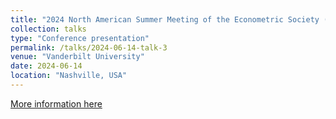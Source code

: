 ```yaml
---
title: "2024 North American Summer Meeting of the Econometric Society (NASM)"
collection: talks
type: "Conference presentation"
permalink: /talks/2024-06-14-talk-3
venue: "Vanderbilt University"
date: 2024-06-14
location: "Nashville, USA"
---
```




[More information here](https://www.econometricsociety.org/event_papers/view/275/165)



